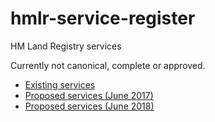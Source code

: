 # hmlr-service-register
HM Land Registry services

Currently not canonical, complete or approved.

* [Existing services](https://github.com/sambrierley/hmlr-service-register/blob/master/existing-hmlr-services.csv)
* [Proposed services (June 2017)](https://github.com/sambrierley/hmlr-service-register/blob/master/hmlr-services.csv)
* [Proposed services (June 2018)](https://github.com/sambrierley/hmlr-service-register/blob/master/proposed-services-june-2018)
